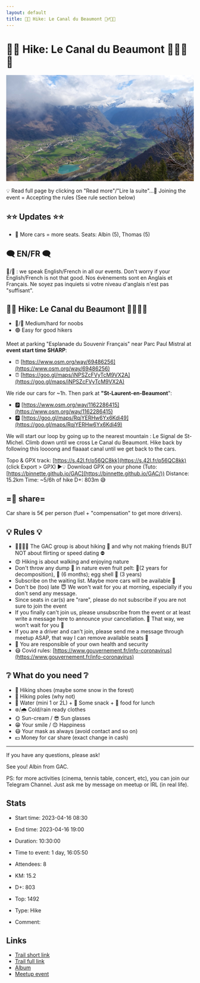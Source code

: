 ```yaml
---
layout: default
title: 🥾🔵 Hike: Le Canal du Beaumont 🚶‍♂️💧🌳
---
```


# 🥾🔵 Hike: Le Canal du Beaumont 🚶‍♂️💧🌳

![2023-04-16](/Stats/img/orig/2023-04-16.jpg)

💡 Read full page by clicking on "Read more"/"Lire la suite"...💜
Joining the event = Accepting the rules (See rule section below)

## ⭐⭐ Updates ⭐⭐

* 📅 More cars = more seats. Seats: Albin (5), Thomas (5)

## 🗨️ EN/FR 🗨️
🦅/🐓 : we speak English/French in all our events. Don't worry if your English/French is not that good. Nos évènements sont en Anglais et Français. Ne soyez pas inquiets si votre niveau d'anglais n'est pas "suffisant".

## 🥾🔵 Hike: Le Canal du Beaumont 🚶‍♂️💧🌳

* 🔵/🔴 Medium/hard for noobs
* 🟢 Easy for good hikers

Meet at parking "Esplanade du Souvenir Français" near Parc Paul Mistral at **event start time SHARP**:

* ⏰ [https://www.osm.org/way/69486256](https://www.osm.org/way/69486256)
* ⏰ [https://goo.gl/maps/iNPSZcFVyTcM9VX2A](https://goo.gl/maps/iNPSZcFVyTcM9VX2A)

We ride our cars for \~1h. Then park at **"St-Laurent-en-Beaumont**":

* 🅿️ [https://www.osm.org/way/1162286415](https://www.osm.org/way/1162286415)
* 🅿️ [https://goo.gl/maps/RqjYERHw6Yx6Kdi49](https://goo.gl/maps/RqjYERHw6Yx6Kdi49)

We will start our loop by going up to the nearest mountain : Le Signal de St-Michel. Climb down until we cross Le Canal du Beaumont. Hike back by following this loooong and flaaaat canal until we get back to the cars.

Topo & GPX track: [https://s.42l.fr/p56QC8kk](https://s.42l.fr/p56QC8kk) (click Export > GPX)
▶💡 Download GPX on your phone (Tuto: [https://binnette.github.io/GAC](https://binnette.github.io/GAC/))
Distance: 15.2km
Time: \~5/6h of hike
D+: 803m 😅

## =🚗 share=
Car share is 5€ per person (fuel + "compensation" to get more drivers).

## 💡 Rules 💡

* 🚶‍♀️🚶‍♂️ The GAC group is about hiking 🥾 and why not making friends BUT NOT about flirting or speed dating ⛔
* 😍 Hiking is about walking and enjoying nature
* Don't throw any dump 🚮 in nature even fruit pelt: 🍌(2 years for decomposition), 🍊 (6 months); egg shell 🥚 (3 years)
* Subscribe on the waiting list. Maybe more cars will be available 🚗
* Don't be (too) late 😇 We won't wait for you at morning, especially if you don't send any message.
* Since seats in car(s) are "rare", please do not subscribe if you are not sure to join the event
* If you finally can't join us, please unsubscribe from the event or at least write a message here to announce your cancellation. 💜 That way, we won't wait for you 💜
* If you are a driver and can't join, please send me a message through meetup ASAP, that way I can remove available seats 🚗
* 💟 You are responsible of your own health and security
* 😷 Covid rules: [https://www.gouvernement.fr/info-coronavirus](https://www.gouvernement.fr/info-coronavirus)

## ❔ What do you need ❔

* 🥾 Hiking shoes (maybe some snow in the forest)
* 🥢 Hiking poles (why not)
* 🧃 Water (mini 1 or 2L) + 🍫 Some snack + 🥗 food for lunch
* ❄️/🌧️ Cold/rain ready clothes
* 🌞 Sun-cream / 😎 Sun glasses
* 😁 Your smile / 😊 Happiness
* 😷 Your mask as always (avoid contact and so on)
* 💵 Money for car share (exact change in cash)

***

If you have any questions, please ask!

See you! Albin from GAC.

PS: for more activities (cinema, tennis table, concert, etc), you can join our Telegram Channel. Just ask me by message on meetup or IRL (in real life).

## Stats

- Start time: 2023-04-16 08:30
- End time: 2023-04-16 19:00
- Duration: 10:30:00
- Time to event: 1 day, 16:05:50
- Attendees: 8

- KM: 15.2
- D+: 803
- Top: 1492
- Type: Hike
- Comment: 

## Links

- [Trail short link](https://s.42l.fr/p56QC8kk)
- [Trail full link]()
- [Album](https://binnette.github.io/GacImg2023/2023-04-16-🥾🔵-Hike-Le-Canal-du-Beaumont-🚶‍♂️💧🌳.html)
- [Meetup event](https://www.meetup.com/grenoble-adventure-club-english-french/events/292894452/)

